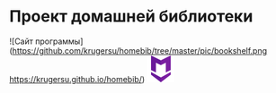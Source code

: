 Проект домашней библиотеки
=============================

![Сайт программы](https://github.com/krugersu/homebib/tree/master/pic/bookshelf.png  https://krugersu.github.io/homebib/)
![alt-текст](https://github.com/adam-p/markdown-here/raw/master/src/common/images/icon48.png "Текст заголовка логотипа 1")
